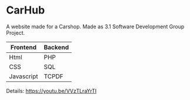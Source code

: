 # CarHub
A website made for a Carshop. Made as 3.1 Software Development Group Project.

Frontend  | Backend
------------- | -------------
Html  | PHP
CSS  | SQL
Javascript | TCPDF

Details: https://youtu.be/VVzTLraYrTI
